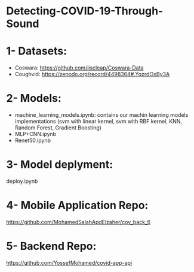 # Detecting-COVID-19-Through-Sound


# 1- Datasets:
- Coswara: https://github.com/iiscleap/Coswara-Data
- Coughvid: https://zenodo.org/record/4498364#.YqzrdOxBy3A

# 2- Models:
- machine_learning_models.ipynb: contains our machin learning models implementations (svm with linear kernel, svm with RBF kernel, KNN, Random Forest, Gradient Boosting)
- MLP+CNN.ipynb 
- Renet50.ipynb

# 3- Model deplyment:
deploy.ipynb
# 4- Mobile Application Repo:
https://github.com/MohamedSalahApdElzaher/cov_back_6

# 5- Backend Repo:
https://github.com/YossefMohamed/covid-app-api
